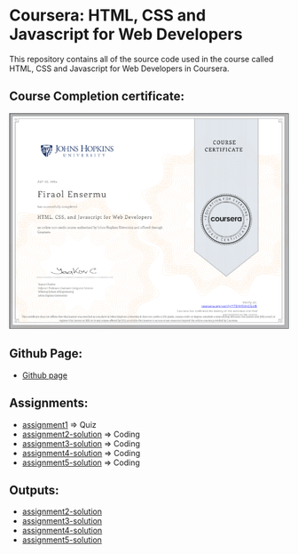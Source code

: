 # Coursera: HTML, CSS and Javascript for Web Developers

This repository contains all of the source code used in the course called HTML, CSS and Javascript for Web Developers in Coursera.

## Course Completion certificate:

<img src='HTML, CSS, and Javascript for Web Developers Certificate.png' title='Certificate' width='' alt='Certificate' />

## Github Page:

- [Github page](https://ensermuff.github.io/fullstack-course4/)

## Assignments:

- [assignment1](https://github.com/ensermuff/fullstack-course4/tree/master/assignments/assignment1/Assignment-1.md) => Quiz
- [assignment2-solution](https://github.com/ensermuff/fullstack-course4/tree/master/assignments/assignment2-solution) => Coding
- [assignment3-solution](https://github.com/ensermuff/fullstack-course4/tree/master/assignments/assignment3-solution) => Coding
- [assignment4-solution](https://github.com/ensermuff/fullstack-course4/tree/master/assignments/assignment4-solution) => Coding
- [assignment5-solution](https://github.com/ensermuff/fullstack-course4/tree/master/assignments/assignment5-solution) => Coding

## Outputs:

- [assignment2-solution](https://github.com/ensermuff/fullstack-course4/tree/master/assignments/assignment2-solution)
- [assignment3-solution](https://github.com/ensermuff/fullstack-course4/tree/master/assignments/assignment3-solution)
- [assignment4-solution](https://github.com/ensermuff/fullstack-course4/tree/master/assignments/assignment4-solution/assignment4-solution-starter/harder-solution)
- [assignment5-solution](https://github.com/ensermuff/fullstack-course4/blob/master/assignments/assignment5-solution/assignment5-solution-starter/js/script.js)

